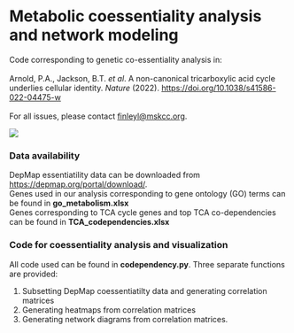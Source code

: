 # Metabolic coessentiality analysis and network modeling

Code corresponding to genetic co-essentiality analysis in: \
\
Arnold, P.A., Jackson, B.T. _et al_. A non-canonical tricarboxylic acid cycle underlies cellular identity. _Nature_ (2022). https://doi.org/10.1038/s41586-022-04475-w \
\
For all issues, please contact finleyl@mskcc.org.

<img src="https://user-images.githubusercontent.com/89219026/132437137-bc99a8cd-a8df-4417-be3c-c90aa81ed4ef.png">

### Data availability
DepMap essentiatility data can be downloaded from https://depmap.org/portal/download/. \
Genes used in our analysis corresponding to gene ontology (GO) terms can be found in **go_metabolism.xlsx** \
Genes corresponding to TCA cycle genes and top TCA co-dependencies can be found in **TCA_codependencies.xlsx** 

### Code for coessentiality analysis and visualization
All code used can be found in **codependency.py**. Three separate functions are provided:
  1) Subsetting DepMap coessentiatilty data and generating correlation matrices
  2) Generating heatmaps from correlation matrices
  3) Generating network diagrams from correlation matrices.
